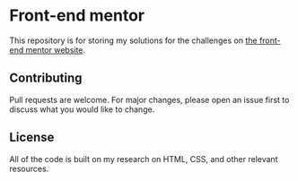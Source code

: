 # Front-end mentor

This repository is for storing my solutions for the challenges on [the front-end mentor website](https://www.frontendmentor.io/).

## Contributing
Pull requests are welcome. For major changes, please open an issue first to discuss what you would like to change.

## License
All of the code is built on my research on HTML, CSS, and other relevant resources.
